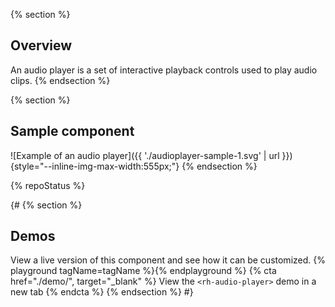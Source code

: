 {% section %}
  ## Overview
  An audio player is a set of interactive playback controls used to play audio 
  clips.
{% endsection %}

{% section %}
  ## Sample component
  ![Example of an audio player]({{ './audioplayer-sample-1.svg' | url 
  }}){style="--inline-img-max-width:555px;"}
{% endsection %}

{% repoStatus %}

{#
{% section %}
  ## Demos
  View a live version of this component and see how it can be customized.
  {% playground tagName=tagName %}{% endplayground %}
  {% cta href="./demo/", target="_blank" %}
    View the `<rh-audio-player>` demo in a new tab
  {% endcta %}
{% endsection %}
#}

